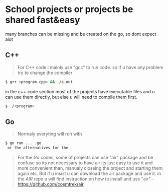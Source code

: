 #  School projects or projects be shared fast&easy
many branches can be missing and be created on the go, so dont expect alot

## C++
> For C++ code i mainly use "gcc" to run code.
> so if u have any problem try to change the compiler
```bash
$ g++ <program.cpp> && ./a.out
```
in the c++ code section most of the projects have executable files and u can use them directly, but else u will need to compile them first.
```bash
$ ./<program>
```
## Go
>Normaly everyting will run with
```bash
$ go run ... .go 
 or the alternatives for the 
```
 
>For the *Go* codes, some of projects can use "air" package and be confuse so its not necessary to have air its just easy to use it and more convenient than, manualy closeing the project and starting them again etc.
>But if u insist u can download the air package and use it.
>in the *AIR* repo u will find instruction on how to install and use "air" - https://github.com/cosmtrek/air 


 



